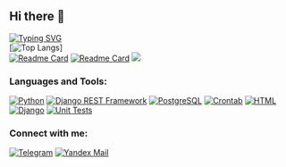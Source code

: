 ## Hi there 👋
[![Typing SVG](https://readme-typing-svg.herokuapp.com?color=%2336BCF7&lines=I+am+Backend+Developer+)](https://git.io/typing-svg)<br>
[![Top Langs](https://github-readme-stats.vercel.app/api/top-langs/?username=hoodnika&layout=compact&theme=dracula)]<br>
[![Readme Card](https://github-readme-stats.vercel.app/api/pin/?username=hoodnika&repo=DRF_Django_project&theme=dracula)](https://github.com/Hoodnika/DRF_Django_project)
[![Readme Card](https://github-readme-stats.vercel.app/api/pin/?username=hoodnika&repo=JobVacancies&theme=dracula)](https://github.com/Hoodnika/JobVacancies)
![](https://github-profile-summary-cards.vercel.app/api/cards/profile-details?username=hoodnika&theme=dracula)

### Languages and Tools:
[![Python](https://img.shields.io/badge/-Python-090909?style=for-the-badge&logo=Python&logoColor=white)](https://www.python.org/)
[![Django REST Framework](https://img.shields.io/badge/-Django%20REST%20Framework-090909?style=for-the-badge&logo=Django&logoColor=white)](https://www.django-rest-framework.org/)
[![PostgreSQL](https://img.shields.io/badge/-PostgreSQL-090909?style=for-the-badge&logo=PostgreSQL&logoColor=white)](https://www.postgresql.org/)
[![Crontab](https://img.shields.io/badge/-Crontab-090909?style=for-the-badge&logo=Crontab&logoColor=white)](https://crontab.guru/)
[![HTML](https://img.shields.io/badge/-HTML-090909?style=for-the-badge&logo=HTML5&logoColor=white)](https://www.w3.org/html/)
[![Django](https://img.shields.io/badge/-Django-090909?style=for-the-badge&logo=Django&logoColor=white)](https://www.djangoproject.com/)
[![Unit Tests](https://img.shields.io/badge/-Unit%20Tests-090909?style=for-the-badge&logo=Jest&logoColor=white)](https://en.wikipedia.org/wiki/Unit_testing)

### Connect with me:
[![Telegram](https://img.shields.io/badge/-Telegram-090909?style=for-the-badge&logo=telegram&logoColor=27A0D9)](https://t.me/hoodnika)
[![Yandex Mail](https://img.shields.io/badge/-hoodnika@yandex.ru-090909?style=for-the-badge&logo=YandexMail&logoColor=FFC107)](https://mail.yandex.ru/)